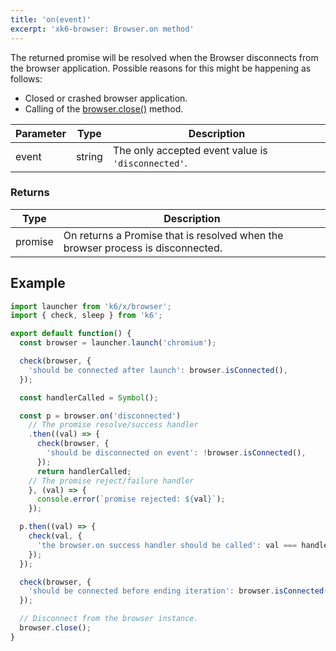 ```yaml
---
title: 'on(event)'
excerpt: 'xk6-browser: Browser.on method'
---
```


<BrowserCompatibility/>

The returned promise will be resolved when the Browser disconnects from the browser application. Possible reasons for this might be happening as follows:

* Closed or crashed browser application.
* Calling of the [browser.close()](/javascript-api/xk6-browser/browser/browser-close) method.

| Parameter | Type   | Description                                        |
| --------- | ------ | -------------------------------------------------- |
| event     | string | The only accepted event value is `'disconnected'`. |

### Returns

| Type    | Description                                                                     |
| ------- | ------------------------------------------------------------------------------- |
| promise | On returns a Promise that is resolved when the browser process is disconnected. |

## Example

<!-- eslint-skip -->

```javascript
import launcher from 'k6/x/browser';
import { check, sleep } from 'k6';

export default function() {
  const browser = launcher.launch('chromium');

  check(browser, {
    'should be connected after launch': browser.isConnected(),
  });

  const handlerCalled = Symbol();

  const p = browser.on('disconnected')
    // The promise resolve/success handler
    .then((val) => {
      check(browser, {
        'should be disconnected on event': !browser.isConnected(),
      });
      return handlerCalled;
    // The promise reject/failure handler
    }, (val) => {
      console.error(`promise rejected: ${val}`);
    });

  p.then((val) => {
    check(val, {
      'the browser.on success handler should be called': val === handlerCalled,
    });
  });

  check(browser, {
    'should be connected before ending iteration': browser.isConnected(),
  });

  // Disconnect from the browser instance.
  browser.close();
}
```